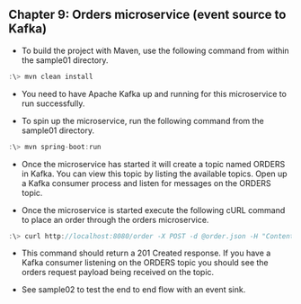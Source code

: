 ## Chapter 9: Orders microservice (event source to Kafka)

* To build the project with Maven, use the following command from within the sample01 directory.

```javascript
:\> mvn clean install
```

* You need to have Apache Kafka up and running for this microservice to run successfully.

* To spin up the microservice, run the following command from the sample01 directory.

```javascript
:\> mvn spring-boot:run
```

* Once the microservice has started it will create a topic named ORDERS in Kafka. 
You can view this topic by listing the available topics. Open up a Kafka consumer process and 
listen for messages on the ORDERS topic.

* Once the microservice is started execute the following cURL command to place an order
through the orders microservice.

```javascript
:\> curl http://localhost:8080/order -X POST -d @order.json -H "Content-Type: application/json" -v
```

* This command should return a 201 Created response. If you have a Kafka consumer listening on 
the ORDERS topic you should see the orders request payload being received on the topic.

* See sample02 to test the end to end flow with an event sink.

